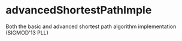 # advancedShortestPathImple
Both the basic and advanced shortest path algorithm implementation (SIGMOD'13 PLL)
